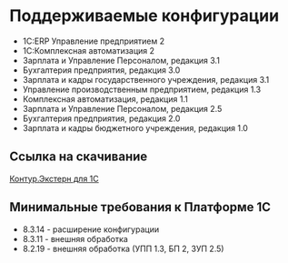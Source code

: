 # Поддерживаемые конфигурации

* 1С:ERP Управление предприятием 2
* 1С:Комплексная автоматизация 2
* Зарплата и Управление Персоналом, редакция 3.1
* Бухгалтерия предприятия, редакция 3.0
* Зарплата и кадры государственного учреждения, редакция 3.1
* Управление производственным предприятием, редакция 1.3
* Комплексная автоматизация, редакция 1.1
* Зарплата и Управление Персоналом, редакция 2.5
* Бухгалтерия предприятия, редакция 2.0
* Зарплата и кадры бюджетного учреждения, редакция 1.0

## Ссылка на скачивание

[Контур.Экстерн для 1С](https://update.kontur.ru/1c/v1/kext/data-processor?id=KonturExtern)

## Минимальные требования к Платформе 1С

* 8.3.14 - расширение конфигурации
* 8.3.11 - внешняя обработка
* 8.2.19 - внешняя обработка (УПП 1.3, БП 2, ЗУП 2.5)
